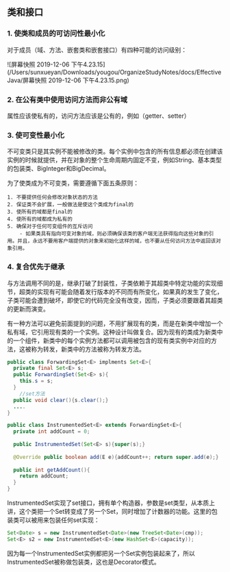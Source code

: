 ## 类和接口

### 1. 使类和成员的可访问性最小化

对于成员（域、方法、嵌套类和嵌套接口）有四种可能的访问级别：

![屏幕快照 2019-12-06 下午4.23.15](/Users/sunxueyan/Downloads/yougou/OrganizeStudyNotes/docs/EffectiveJava/屏幕快照 2019-12-06 下午4.23.15.png)

### 2. 在公有类中使用访问方法而非公有域

属性应该使私有的，访问方法应该是公有的，例如（getter、setter）

### 3. 使可变性最小化

不可变类只是其实例不能被修改的类。每个实例中包含的所有信息都必须在创建该实例的时候就提供，并在对象的整个生命周期内固定不变，例如String、基本类型的包装类、BigInteger和BigDecimal。

为了使类成为不可变类，需要遵循下面五条原则：

 	1. 不要提供任何会修改对象状态的方法
 	2. 保证类不会扩展，一般做法是使这个类成为final的
 	3. 使所有的域都是final的
 	4. 使所有的域都成为私有的
 	5. 确保对于任何可变组件的互斥访问
     	- 如果类具有指向可变对象的域，则必须确保该类的客户端无法获得指向这些对象的引用。并且，永远不要用客户端提供的对象来初始化这样的域，也不要从任何访问方法中返回该对象引用。

### 4. 复合优先于继承

与方法调用不同的是，继承打破了封装性，子类依赖于其超类中特定功能的实现细节，超类的实现有可能会随着发行版本的不同而有所变化，如果真的发生了变化，子类可能会遭到破坏，即使它的代码完全没有改变，因而，子类必须要跟着其超类的更新而演变。

有一种方法可以避免前面提到的问题，不用扩展现有的类，而是在新类中增加一个私有域，它引用现有类的一个实例。这种设计叫做复合。因为现有的类成为新类中的一个组件，新类中的每个实例方法都可以调用被包含的现有类实例中对应的方法，这被称为转发，新类中的方法被称为转发方法。

```java
public class ForwardingSet<E> implments Set<E>{
  private final Set<E> s;
  public ForwardingSet(Set<E> s){
    this.s = s;
  }
 	//set方法
  public void clear(){s.clear();}
  ....
}

public class InstrumentedSet<E> extends ForwardingSet<E>{
  private int addCount = 0;
  
  public InstrumentedSet(Set<E> s){super(s);}
  
  @Override public boolean add(E e){addCount++; return super.add(e);}
  
  public int getAddCount(){
    return addCount;
  }
}
```

InstrumentedSet实现了set接口，拥有单个构造器，参数是set类型，从本质上讲，这个类把一个Set转变成了另一个Set，同时增加了计数器的功能。这里的包装类可以被用来包装任何set实现：

```java
Set<Date> s = new InstrumentedSet<Date>(new TreeSet<Date>(cmp));
Set<E> s2 = new InstrumentedSet<E>(new HashSet<E>(capacity));
```

因为每一个InstrumentedSet实例都把另一个Set实例包装起来了，所以InstrumentedSet被称做包装类，这也是Decorator模式。